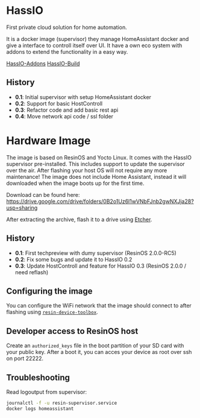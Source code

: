 # HassIO
First private cloud solution for home automation.

It is a docker image (supervisor) they manage HomeAssistant docker and give a interface to controll itself over UI. It have a own eco system with addons to extend the functionality in a easy way.

[HassIO-Addons](https://github.com/pvizeli/hassio-addons)
[HassIO-Build](https://github.com/pvizeli/hassio-build)

## History
- **0.1**: Initial supervisor with setup HomeAssistant docker
- **0.2**: Support for basic HostControll
- **0.3**: Refactor code and add basic rest api
- **0.4**: Move network api code / ssl folder

# Hardware Image
The image is based on ResinOS and Yocto Linux. It comes with the HassIO supervisor pre-installed. This includes support to update the supervisor over the air. After flashing your host OS will not require any more maintenance! The image does not include Home Assistant, instead it will downloaded when the image boots up for the first time.

Download can be found here: https://drive.google.com/drive/folders/0B2o1Uz6l1wVNbFJnb2gwNXJja28?usp=sharing

After extracting the archive, flash it to a drive using [Etcher](https://etcher.io/).

## History
- **0.1**: First techpreview with dumy supervisor (ResinOS 2.0.0-RC5)
- **0.2**: Fix some bugs and update it to HassIO 0.2
- **0.3**: Update HostControll and feature for HassIO 0.3 (ResinOS 2.0.0 / need reflash)

## Configuring the image
You can configure the WiFi network that the image should connect to after flashing using [`resin-device-toolbox`](https://resinos.io/docs/raspberrypi3/gettingstarted/#install-resin-device-toolbox).

## Developer access to ResinOS host
Create an `authorized_keys` file in the boot partition of your SD card with your public key. After a boot it, you can acces your device as root over ssh on port 22222.

## Troubleshooting

Read logoutput from supervisor:
```bash
journalctl -f -u resin-supervisor.service
docker logs homeassistant
```
